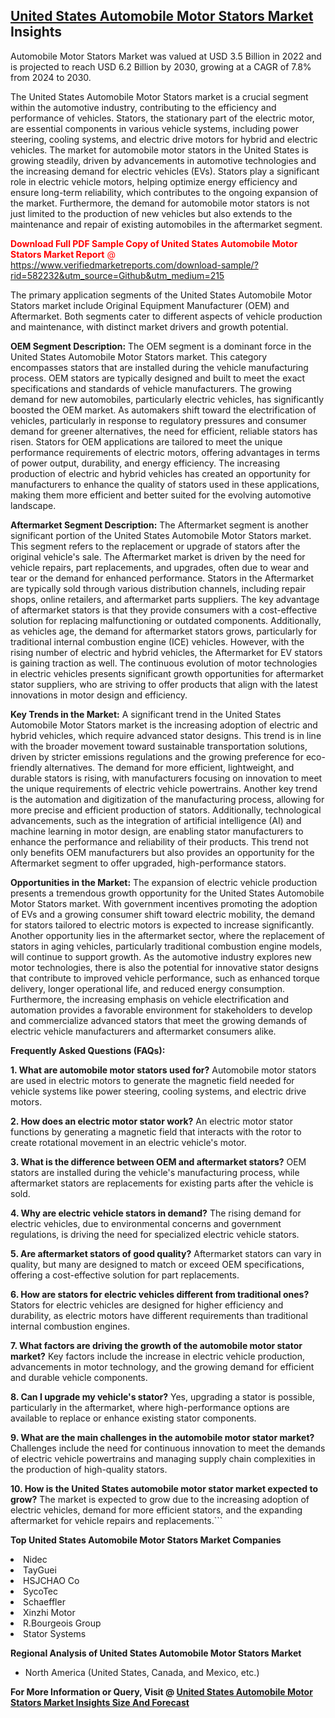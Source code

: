 <h2><a href="https://www.verifiedmarketreports.com/download-sample/?rid=582232&amp;utm_source=Github&amp;utm_medium=215" target="_blank">United States Automobile Motor Stators Market</a> Insights</h2><p>Automobile Motor Stators Market was valued at USD 3.5 Billion in 2022 and is projected to reach USD 6.2 Billion by 2030, growing at a CAGR of 7.8% from 2024 to 2030.</p><p><p>The United States Automobile Motor Stators market is a crucial segment within the automotive industry, contributing to the efficiency and performance of vehicles. Stators, the stationary part of the electric motor, are essential components in various vehicle systems, including power steering, cooling systems, and electric drive motors for hybrid and electric vehicles. The market for automobile motor stators in the United States is growing steadily, driven by advancements in automotive technologies and the increasing demand for electric vehicles (EVs). Stators play a significant role in electric vehicle motors, helping optimize energy efficiency and ensure long-term reliability, which contributes to the ongoing expansion of the market. Furthermore, the demand for automobile motor stators is not just limited to the production of new vehicles but also extends to the maintenance and repair of existing automobiles in the aftermarket segment.<p><span class=""><span style="color: #ff0000;"><strong>Download Full PDF Sample Copy of United States Automobile Motor Stators Market Report</strong> @ </span><a href="https://www.verifiedmarketreports.com/download-sample/?rid=582232&amp;utm_source=Github&amp;utm_medium=215" target="_blank">https://www.verifiedmarketreports.com/download-sample/?rid=582232&amp;utm_source=Github&amp;utm_medium=215</a></span></p>The primary application segments of the United States Automobile Motor Stators market include Original Equipment Manufacturer (OEM) and Aftermarket. Both segments cater to different aspects of vehicle production and maintenance, with distinct market drivers and growth potential.<p><strong>OEM Segment Description:</strong> The OEM segment is a dominant force in the United States Automobile Motor Stators market. This category encompasses stators that are installed during the vehicle manufacturing process. OEM stators are typically designed and built to meet the exact specifications and standards of vehicle manufacturers. The growing demand for new automobiles, particularly electric vehicles, has significantly boosted the OEM market. As automakers shift toward the electrification of vehicles, particularly in response to regulatory pressures and consumer demand for greener alternatives, the need for efficient, reliable stators has risen. Stators for OEM applications are tailored to meet the unique performance requirements of electric motors, offering advantages in terms of power output, durability, and energy efficiency. The increasing production of electric and hybrid vehicles has created an opportunity for manufacturers to enhance the quality of stators used in these applications, making them more efficient and better suited for the evolving automotive landscape.<p><strong>Aftermarket Segment Description:</strong> The Aftermarket segment is another significant portion of the United States Automobile Motor Stators market. This segment refers to the replacement or upgrade of stators after the original vehicle's sale. The Aftermarket market is driven by the need for vehicle repairs, part replacements, and upgrades, often due to wear and tear or the demand for enhanced performance. Stators in the Aftermarket are typically sold through various distribution channels, including repair shops, online retailers, and aftermarket parts suppliers. The key advantage of aftermarket stators is that they provide consumers with a cost-effective solution for replacing malfunctioning or outdated components. Additionally, as vehicles age, the demand for aftermarket stators grows, particularly for traditional internal combustion engine (ICE) vehicles. However, with the rising number of electric and hybrid vehicles, the Aftermarket for EV stators is gaining traction as well. The continuous evolution of motor technologies in electric vehicles presents significant growth opportunities for aftermarket stator suppliers, who are striving to offer products that align with the latest innovations in motor design and efficiency.<p><strong>Key Trends in the Market:</strong> A significant trend in the United States Automobile Motor Stators market is the increasing adoption of electric and hybrid vehicles, which require advanced stator designs. This trend is in line with the broader movement toward sustainable transportation solutions, driven by stricter emissions regulations and the growing preference for eco-friendly alternatives. The demand for more efficient, lightweight, and durable stators is rising, with manufacturers focusing on innovation to meet the unique requirements of electric vehicle powertrains. Another key trend is the automation and digitization of the manufacturing process, allowing for more precise and efficient production of stators. Additionally, technological advancements, such as the integration of artificial intelligence (AI) and machine learning in motor design, are enabling stator manufacturers to enhance the performance and reliability of their products. This trend not only benefits OEM manufacturers but also provides an opportunity for the Aftermarket segment to offer upgraded, high-performance stators.<p><strong>Opportunities in the Market:</strong> The expansion of electric vehicle production presents a tremendous growth opportunity for the United States Automobile Motor Stators market. With government incentives promoting the adoption of EVs and a growing consumer shift toward electric mobility, the demand for stators tailored to electric motors is expected to increase significantly. Another opportunity lies in the aftermarket sector, where the replacement of stators in aging vehicles, particularly traditional combustion engine models, will continue to support growth. As the automotive industry explores new motor technologies, there is also the potential for innovative stator designs that contribute to improved vehicle performance, such as enhanced torque delivery, longer operational life, and reduced energy consumption. Furthermore, the increasing emphasis on vehicle electrification and automation provides a favorable environment for stakeholders to develop and commercialize advanced stators that meet the growing demands of electric vehicle manufacturers and aftermarket consumers alike.<p><strong>Frequently Asked Questions (FAQs):</strong><p><strong>1. What are automobile motor stators used for?</strong> Automobile motor stators are used in electric motors to generate the magnetic field needed for vehicle systems like power steering, cooling systems, and electric drive motors.<p><strong>2. How does an electric motor stator work?</strong> An electric motor stator functions by generating a magnetic field that interacts with the rotor to create rotational movement in an electric vehicle's motor.<p><strong>3. What is the difference between OEM and aftermarket stators?</strong> OEM stators are installed during the vehicle's manufacturing process, while aftermarket stators are replacements for existing parts after the vehicle is sold.<p><strong>4. Why are electric vehicle stators in demand?</strong> The rising demand for electric vehicles, due to environmental concerns and government regulations, is driving the need for specialized electric vehicle stators.<p><strong>5. Are aftermarket stators of good quality?</strong> Aftermarket stators can vary in quality, but many are designed to match or exceed OEM specifications, offering a cost-effective solution for part replacements.<p><strong>6. How are stators for electric vehicles different from traditional ones?</strong> Stators for electric vehicles are designed for higher efficiency and durability, as electric motors have different requirements than traditional internal combustion engines.<p><strong>7. What factors are driving the growth of the automobile motor stator market?</strong> Key factors include the increase in electric vehicle production, advancements in motor technology, and the growing demand for efficient and durable vehicle components.<p><strong>8. Can I upgrade my vehicle's stator?</strong> Yes, upgrading a stator is possible, particularly in the aftermarket, where high-performance options are available to replace or enhance existing stator components.<p><strong>9. What are the main challenges in the automobile motor stator market?</strong> Challenges include the need for continuous innovation to meet the demands of electric vehicle powertrains and managing supply chain complexities in the production of high-quality stators.<p><strong>10. How is the United States automobile motor stator market expected to grow?</strong> The market is expected to grow due to the increasing adoption of electric vehicles, demand for more efficient stators, and the expanding aftermarket for vehicle repairs and replacements.```</p><p><strong>Top United States Automobile Motor Stators Market Companies</strong></p><div data-test-id=""><p><li>Nidec</li><li> TayGuei</li><li> HSJCHAO Co</li><li> SycoTec</li><li> Schaeffler</li><li> Xinzhi Motor</li><li> R.Bourgeois Group</li><li> Stator Systems</li></p><div><strong>Regional Analysis of&nbsp;United States Automobile Motor Stators Market</strong></div><ul><li dir="ltr"><p dir="ltr">North America&nbsp;(United States, Canada, and Mexico, etc.)</p></li></ul><p><strong>For More Information or Query, Visit @&nbsp;</strong><strong><a href="https://www.verifiedmarketreports.com/product/automobile-motor-stators-market/?utm_source=Github&amp;utm_medium=215" target="_blank">United States Automobile Motor Stators Market Insights Size And Forecast</a></strong></p></div>
